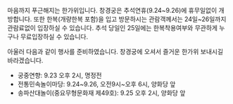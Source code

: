 마음까지 푸근해지는 한가위입니다. 창경궁은 추석연휴(9.24~9.26)에 휴무일없이 개방합니다. 또한 한복(개량한복 포함)을 입고 방문하시는 관람객께서는 24일~26일까지 관람료없이 입장하실 수 있습니다. 추석 당일인 25일에는 한복착용여부와 무관하게 누구나 무료입장하실 수 있습니다.

아울러 다음과 같이 행사를 준비하였습니다. 창경궁에 오셔서 즐거운 한가위 보내시길 바라겠습니다.
- 궁중연향: 9.23 오후 2시, 명정전
- 전통민속놀이마당: 9.24~9.26, 오전9시~오후 6시, 양화당 앞
- 송파산대놀이(중요무형문화재 제49호): 9.25 오후 2시, 양화당 앞